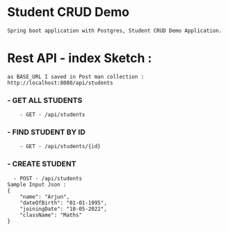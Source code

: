 # Student CRUD Demo
```
Spring boot application with Postgres, Student CRUD Demo Application.
```

# Rest API - index Sketch :
```
as BASE_URL I saved in Post man collection : http://localhost:8080/api/students
```

### - GET ALL STUDENTS
```
    - GET - /api/students
```
### - FIND STUDENT BY ID
```
    - GET - /api/students/{id}
```
### - CREATE STUDENT
```
  - POST - /api/students
Sample Input Json : 
{
    "name": "Arjun",
    "dateOfBirth": "01-01-1995",
    "joiningDate": "10-05-2022",
    "className": "Maths"
}
```

